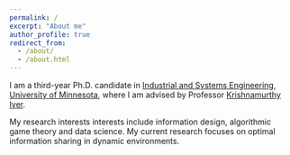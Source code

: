 ```yaml
---
permalink: /
excerpt: "About me"
author_profile: true
redirect_from: 
  - /about/
  - /about.html
---
```


I am a third-year Ph.D. candidate in [Industrial and Systems Engineering, University of Minnesota](https://cse.umn.edu/isye), where I am advised by Professor [Krishnamurthy Iyer](https://cse.umn.edu/isye/krishnamurthy-iyer).

My research interests interests include information design, algorithmic game theory and data science. My current research focuses
on optimal information sharing in dynamic environments.

